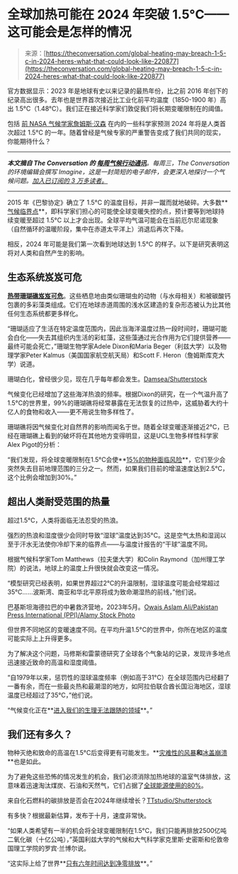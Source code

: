 <!--yml

类别：未分类

日期：2024 年 05 月 27 日 14:44:56

-->

# 全球加热可能在 2024 年突破 1.5°C——这可能会是怎样的情况

> 来源：[https://theconversation.com/global-heating-may-breach-1-5-c-in-2024-heres-what-that-could-look-like-220877](https://theconversation.com/global-heating-may-breach-1-5-c-in-2024-heres-what-that-could-look-like-220877)

官方数据显示：2023 年是地球有史以来记录的最热年份，比之前 2016 年创下的纪录高出很多。去年也是世界首次接近比工业化前平均温度（1850-1900 年）高出 1.5°C（1.48°C）。我们正在接近科学家们敦促我们将长期变暖限制在的阈值。

包括 [前 NASA 气候学家詹姆斯·汉森](https://www.theguardian.com/environment/2024/jan/08/global-temperature-over-1-5-c-climate-change) 在内的一些科学家预测 2024 年将是人类首次超过 1.5°C 的一年。随着曾经是气候专家的严重警告变成了我们共同的现实，你能期待什么？

* * *

***本文摘自 The Conversation 的 [每周气候行动通讯](https://theconversation.com/uk/newsletters/imagine-57?utm_source=TCUK&utm_medium=linkback&utm_campaign=Imagine&utm_content=DontHaveTimeTop)**。每周三，The Conversation 的环境编辑会撰写 Imagine，这是一封简短的电子邮件，会更深入地探讨一个气候问题。[加入已订阅的 3 万多读者。](https://theconversation.com/uk/newsletters/imagine-57?utm_source=TCUK&utm_medium=linkback&utm_campaign=Imagine&utm_content=DontHaveTimeBottom)*

* * *

2015 年《巴黎协定》确立了 1.5°C 的温度目标，并非一蹴而就地破碎。大多数**[气候临界点](https://theconversation.com/what-el-nino-means-for-the-worlds-perilous-climate-tipping-points-209083)**，即科学家们担心的可能使全球变暖失控的点，预计要等到地球持续变暖至超过 1.5°C 以上才会出现。全球平均气温可能会在当前厄尔尼诺现象（自然循环的温暖阶段，集中在赤道太平洋上）消退后再次下降。

相反，2024 年可能是我们第一次看到地球达到 1.5°C 的样子。以下是研究表明这将对人类和自然产生的影响。

## 生态系统岌岌可危

**[热带珊瑚礁岌岌可危](https://theconversation.com/safe-havens-for-coral-reefs-will-be-almost-non-existent-at-1-5-c-of-global-warming-new-study-176084)**。这些栖息地由类似珊瑚虫的动物（与水母相关）和被碳酸钙包裹的多彩藻类组成。它们在地球赤道周围的浅水区建造的复杂形态被认为比其他任何生态系统都更多样化。

“珊瑚适应了生活在特定温度范围内，因此当海洋温度过热一段时间时，珊瑚可能会白化——失去其组织内生活的彩虹藻，这些藻通过光合作用为它们提供营养——最终可能会死亡，”珊瑚生物学家Adele Dixon和Maria Beger（利兹大学）以及物理学家Peter Kalmus（美国国家航空航天局）和Scott F. Heron（詹姆斯库克大学）说道。

珊瑚白化，曾经很少见，现在几乎每年都会发生。[Damsea/Shutterstock](https://www.shutterstock.com/image-photo/coral-bleaching-due-el-nino-pacific-419544148)

气候变化已经增加了这些海洋热浪的频率。根据Dixon的研究，在一个气温升高了1.5°C的世界里，99%的珊瑚礁将经常暴露在无法恢复的过热中，这威胁着大约十亿人的食物和收入——更不用说生物多样性了。

珊瑚礁将因气候变化对自然界的影响而闻名于世。随着全球变暖逐渐接近2°C，已经在珊瑚礁上看到的破坏将在其他地方变得明显，这是UCL生物多样性科学家Alex Pigot的分析：

“我们发现，将全球变暖限制在1.5°C会使**[15%的物种面临风险](https://theconversation.com/climate-change-if-warming-approaches-2-c-a-trickle-of-extinctions-will-become-a-flood-219182)**，它们至少会突然失去目前地理范围的三分之一。然而，如果我们目前的增温速度达到2.5°C，这个比例会增加到30%。”

## 超出人类耐受范围的热量

超过1.5°C，人类将面临无法忍受的热浪。

强烈的热浪和湿度很少会同时导致“湿球”温度达到35°C。这是空气太热和湿润以至于汗水无法使你冷却下来的临界点——与温度计报告的“干球”温度不同。

根据气候科学家Tom Matthews（拉夫堡大学）和Colin Raymond（加州理工学院）的说法，地球上的温度上升很快就会改变这一情况。

“模型研究已经表明，如果世界超过2°C的升温限制，湿球温度可能会经常超过35°C……波斯湾、南亚和华北平原将成为致命潮湿热的前线，”他们说。

巴基斯坦海德拉巴的中暑救济营地，2023年5月。[Owais Aslam Ali/Pakistan Press International (PPI)/Alamy Stock Photo](https://www.alamy.com/hyderabad-pakistan-may-18-2023-citizens-are-quenching-their-thirst-by-chilled-water-to-beat-the-heat-of-sun-during-the-hot-day-of-summer-season-at-a-relief-camp-of-heat-stroke-organized-by-social-welfare-organization-at-rashid-minhas-road-in-karachi-on-thursday-may-18-2023-image552192830.html?p=90440)

但世界不同地区的变暖速度不同。在平均升温1.5°C的世界中，你所在地区的温度可能实际上上升得更多。

为了解决这个问题，马修斯和雷蒙德研究了全球各个气象站的记录，发现许多地点迅速接近致命的高温和湿度阈值。

“自1979年以来，惩罚性的湿球温度频率（例如高于31°C）在全球范围内已经翻了一番有余，而在一些最炎热和最潮湿的地方，如阿拉伯联合酋长国沿海地区，湿球温度已经超过了35°C，”他们说。

“气候变化正在**[进入我们的生理无法跟随的领域](https://theconversation.com/global-warming-now-pushing-heat-into-territory-humans-cannot-tolerate-138343)**。”

## 我们还有多久？

物种灭绝和致命的高温在1.5°C后变得更有可能发生。**[灾难性的风暴](https://theconversation.com/climate-change-isnt-just-making-cyclones-worse-its-making-the-floods-they-cause-worse-too-new-research-182789)**和**[冰盖崩溃](https://theconversation.com/what-will-happen-to-the-greenland-ice-sheet-if-we-miss-our-global-warming-targets-215928)**也是如此。

为了避免这些恐怖的情况发生的机会，我们必须消除加热地球的温室气体排放，这意味着迅速淘汰煤炭、石油和天然气，它们占据了[全球能源使用的80%](https://www.eesi.org/topics/fossil-fuels/description#:%7E:text=Overview,percent%20of%20the%20world's%20energy.)。

来自化石燃料的碳排放是否会在2024年继续增长？[TTstudio/Shutterstock](https://www.shutterstock.com/image-photo/oil-refinery-factory-silhouette-over-sunset-103959545)

有多快？根据最新估算，发布于十月，速度非常快。

“如果人类希望有一半的机会将全球变暖限制在1.5°C，我们只能再排放2500亿吨二氧化碳（十亿公吨），”英国利兹大学的气候和大气科学家克里斯·史密斯和伦敦帝国理工学院的罗宾·兰博尔说。

“这实际上给了世界**[只有六年时间达到净零排放](https://theconversation.com/carbon-budget-for-1-5-c-will-run-out-in-six-years-at-current-emissions-levels-new-research-216459)**。”
